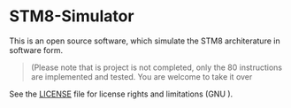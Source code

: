 # STM8-Simulator
This is an open source software, which simulate the STM8 architerature in software form.

>(Please note that is project is not completed, only the 80 instructions are implemented and tested. You are welcome to take it over

See the [LICENSE](https://github.com/Raydivine/STM8-Simulator/blob/master/LICENSE)  file for license rights and limitations (GNU ).
